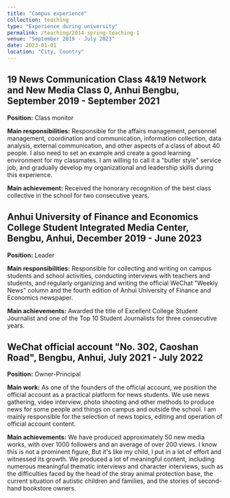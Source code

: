 ```yaml
---
title: "Campus experience"
collection: teaching
type: "Experience during university"
permalink: /teaching/2014-spring-teaching-1
venue: "September 2019 - July 2023"
date: 2023-01-01
location: "City, Country"
---
```


## 19 News Communication Class 4&19 Network and New Media Class 0, Anhui Bengbu, September 2019 - September 2021

**Position:** Class monitor

**Main responsibilities:** Responsible for the affairs management, personnel management, coordination and communication, information collection, data analysis, external communication, and other aspects of a class of about 40 people. I also need to set an example and create a good learning environment for my classmates. I am willing to call it a "butler style" service job, and gradually develop my organizational and leadership skills during this experience.
    
**Main achievement:** Received the honorary recognition of the best class collective in the school for two consecutive years.
    


## Anhui University of Finance and Economics College Student Integrated Media Center, Bengbu, Anhui, December 2019 - June 2023
    
**Position:** Leader
    
**Main responsibilities:** Responsible for collecting and writing on campus students and school activities, conducting interviews with teachers and students, and regularly organizing and writing the official WeChat "Weekly News" column and the fourth edition of Anhui University of Finance and Economics newspaper.
    
**Main achievements:** Awarded the title of Excellent College Student Journalist and one of the Top 10 Student Journalists for three consecutive years.
    

    
## WeChat official account "No. 302, Caoshan Road", Bengbu, Anhui, July 2021 - July 2022
    
**Position:** Owner-Principal
    
**Main work:** As one of the founders of the official account, we position the official account as a practical platform for news students. We use news gathering, video interview, photo shooting and other methods to produce news for some people and things on campus and outside the school. I am mainly responsible for the selection of news topics, editing and operation of official account content.
    
**Main achievements:** We have produced approximately 50 new media works, with over 1000 followers and an average of over 200 views. I know this is not a prominent figure, But it's like my child, I put in a lot of effort and witnessed its growth. We produced a lot of meaningful content, including numerous meaningful thematic interviews and character interviews, such as the difficulties faced by the head of the stray animal protection base, the current situation of autistic children and families, and the stories of second-hand bookstore owners.
